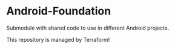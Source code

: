 # Android-Foundation

Submodule with shared code to use in different Android projects.

This repository is managed by Terraform!
